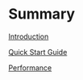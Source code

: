 # Summary

[Introduction](./intro.md)

[Quick Start Guide](./QUICK_START.md)

[Performance](./STATS.md) 
